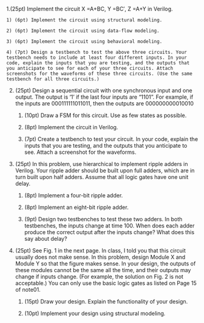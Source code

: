 1.(25pt)
Implement the circuit X =A+BC, Y =BC′, Z =A+Y in Verilog.

	1) (6pt) Implement the circuit using structural modeling.

	2) (6pt) Implement the circuit using data-flow modeling.

	3) (6pt) Implement the circuit using behavioral modeling.

	4) (7pt) Design a testbench to test the above three circuits. Your testbench needs to include at least four different inputs. In your code, explain the inputs that you are testing, and the outputs that you anticipate to see for each of your three circuits. Attach screenshots for the waveforms of these three circuits. (Use the same testbench for all three circuits.)



2. (25pt)
Design a sequential circuit with one synchronous input and one output. The output is ‘1’ if the last four inputs are “1101”. For example, if the inputs are
000111111011011, then the outputs are
000000000010010

	1) (10pt) Draw a FSM for this circuit. Use as few states as possible.

	2) (8pt) Implement the circuit in Verilog.

	3) (7pt) Create a testbench to test your circuit. In your code, explain the inputs that you are testing, and the outputs that you anticipate to see. Attach a screenshot for the waveforms.



3. (25pt)
In this problem, use hierarchical to implement ripple adders in Verilog. Your ripple adder should be built upon full adders, which are in turn built upon half adders. Assume that all logic gates have one unit delay.

	1) (8pt) Implement a four-bit ripple adder.

	2) (8pt) Implement an eight-bit ripple adder.

	3) (9pt) Design two testbenches to test these two adders. In both testbenches, the inputs change at time 100. When does each adder produce the correct output after the inputs change? What does this say about delay?



4. (25pt)
See Fig. 1 in the next page. In class, I told you that this circuit usually does not make sense. In this problem, design Module X and Module Y so that the figure makes sense. In your design, the outputs of these modules cannot be the same all the time, and their outputs may change if inputs change. (For example, the solution on Fig. 2 is not acceptable.) You can only use the basic logic gates as listed on Page 15 of note01.
	
	1) (15pt) Draw your design. Explain the functionality of your design. 

	2) (10pt) Implement your design using structural modeling.
